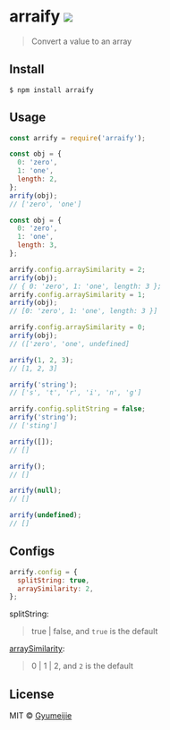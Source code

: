 # arraify [![](https://travis-ci.com/Gyumeijie/arrify.svg?branch=master)](https://travis-ci.com/Gyumeijie/arrify)

> Convert a value to an array

## Install

```
$ npm install arraify
```

## Usage

```js
const arrify = require('arraify');

const obj = {
  0: 'zero',
  1: 'one',
  length: 2,
};
arrify(obj);
// ['zero', 'one']

const obj = {
  0: 'zero',
  1: 'one',
  length: 3,
};

arrify.config.arraySimilarity = 2;
arrify(obj);
// { 0: 'zero', 1: 'one', length: 3 };
arrify.config.arraySimilarity = 1;
arrify(obj);
// [0: 'zero', 1: 'one', length: 3 }]

arrify.config.arraySimilarity = 0;
arrify(obj);
// (['zero', 'one', undefined]

arrify(1, 2, 3);
// [1, 2, 3]

arrify('string');
// ['s', 't', 'r', 'i', 'n', 'g']

arrify.config.splitString = false;
arrify('string');
// ['sting']

arrify([]);
// []

arrify();
// []

arrify(null);
// []

arrify(undefined);
// []
```

## Configs

```javascript
arrify.config = {
  splitString: true,
  arraySimilarity: 2,
};
```
splitString:  
>true | false, and `true` is the default

[arraySimilarity](https://github.com/Gyumeijie/isArrayLike):
> 0 | 1 | 2, and `2` is the default


## License

MIT © [Gyumeijie](https://github.com/Gyumeijie)
